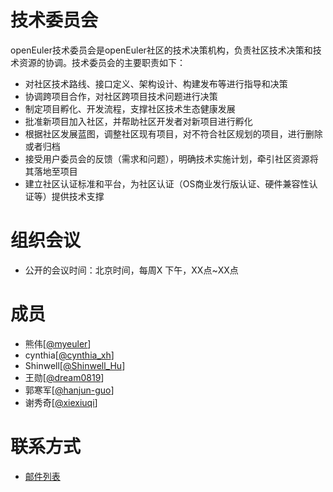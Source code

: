 # 技术委员会

openEuler技术委员会是openEuler社区的技术决策机构，负责社区技术决策和技术资源的协调。技术委员会的主要职责如下：

- 对社区技术路线、接口定义、架构设计、构建发布等进行指导和决策
- 协调跨项目合作，对社区跨项目技术问题进行决策
- 制定项目孵化、开发流程，支撑社区技术生态健康发展
- 批准新项目加入社区，并帮助社区开发者对新项目进行孵化
- 根据社区发展蓝图，调整社区现有项目，对不符合社区规划的项目，进行删除或者归档
- 接受用户委员会的反馈（需求和问题），明确技术实施计划，牵引社区资源将其落地至项目
- 建立社区认证标准和平台，为社区认证（OS商业发行版认证、硬件兼容性认证等）提供技术支撑



# 组织会议

- 公开的会议时间：北京时间，每周X 下午，XX点~XX点



# 成员


- 熊伟[[@myeuler](https://gitee.com/myeuler)]
- cynthia[[@cynthia_xh](https://gitee.com/cynthia_xh)]
- Shinwell[[@Shinwell_Hu](https://gitee.com/Shinwell_Hu)]
- 王勋[[@dream0819](https://gitee.com/dream0819)]
- 郭寒军[[@hanjun-guo](https://gitee.com/hanjun-guo)]
- 谢秀奇[[@xiexiuqi](https://gitee.com/xiexiuqi)]



# 联系方式

- [邮件列表](tc@openeuler.org)

  

